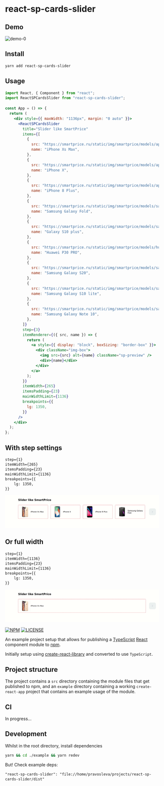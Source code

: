 # react-sp-cards-slider

## Demo

![demo-0](,/_demo/demo-0.gif?raw=true)

## Install

```bash
yarn add react-sp-cards-slider
```

## Usage

```jsx
import React, { Component } from "react";
import ReactSPCardsSlider from "react-sp-cards-slider";

const App = () => {
  return (
    <div style={{ maxWidth: "1136px", margin: "0 auto" }}>
      <ReactSPCardsSlider
        title="Slider like SmartPrice"
        items={[
          {
            src: "https://smartprice.ru/static/img/smartprice/models/apple/iphone-xs-max/_.jpg",
            name: "iPhone Xs Max",
          },
          {
            src: "https://smartprice.ru/static/img/smartprice/models/apple/iphone-x/_.jpg",
            name: "iPhone X",
          },
          {
            src: "https://smartprice.ru/static/img/smartprice/models/apple/iphone-8-plus/_.jpg",
            name: "iPhone 8 Plus",
          },
          {
            src: "https://smartprice.ru/static/img/smartprice/models/samsung/galaxy-fold/_.jpg",
            name: "Samsung Galaxy Fold",
          },
          {
            src: "https://smartprice.ru/static/img/smartprice/models/samsung/galaxy-s10-plus/_.jpg",
            name: "Galaxy S10 plus",
          },
          {
            src: "https://smartprice.ru/static/img/smartprice/models/huawei/p30-pro/_.jpg",
            name: "Huawei P30 PRO",
          },
          {
            src: "https://smartprice.ru/static/img/smartprice/models/samsung/galaxy-s20/_.jpg",
            name: "Samsung Galaxy S20",
          },
          {
            src: "https://smartprice.ru/static/img/smartprice/models/samsung/galaxy-s10-lite/_.jpg",
            name: "Samsung Galaxy S10 lite",
          },
          {
            src: "https://smartprice.ru/static/img/smartprice/models/samsung/galaxy-note-10/_.jpg",
            name: "Samsung Galaxy Note 10",
          },
        ]}
        step={3}
        itemRenderer={({ src, name }) => {
          return (
            <a style={{ display: "block", boxSizing: "border-box" }}>
              <div className="img-box">
                <img src={src} alt={name} className="sp-preview" />
                <div>{name}</div>
              </div>
            </a>
          );
        }}
        itemWidth={265}
        itemsPadding={23}
        mainWidthLimit={1136}
        breakpoints={{
          lg: 1350,
        }}
      />
    </div>
  );
};
```

## With step settings

```
step={1}
itemWidth={265}
itemsPadding={23}
mainWidthLimit={1136}
breakpoints={{
    lg: 1350,
}}
```

![demo-2](./_demo/demo-2.gif?raw=true)

## Or full width

```
step={1}
itemWidth={1136}
itemsPadding={23}
mainWidthLimit={1136}
breakpoints={{
    lg: 1350,
}}
```

![demo-4](./_demo/demo-4.gif?raw=true)

[![NPM](https://img.shields.io/npm/v/example-typescript-react-component-library.svg)](https://www.npmjs.com/package/example-typescript-react-component-library) [![LICENSE](https://img.shields.io/npm/l/example-typescript-react-component-library.svg?color=green)](https://www.npmjs.com/package/example-typescript-react-component-library)

<!--
[![coverage report](https://github.com/pravosleva/example-typescript-react-component-library/badges/master/coverage.svg)](https://github.com/pravosleva/example-typescript-react-component-library/commits/master) -->

An example project setup that allows for publishing a [TypeScript](https://github.com/Microsoft/TypeScript) [React](https://github.com/facebook/react) component module to [npm](https://www.npmjs.com/package/example-typescript-react-component-library).

Initially setup using [create-react-library](https://github.com/transitive-bullshit/create-react-library) and converted to use `TypeScript`.

## Project structure

The project contains a `src` directory containing the module files that get published to npm, and an `example` directory containing a working `create-react-app` project that contains an example usage of the module.

## CI

In progress...

## Development

Whilst in the root directory, install dependencies

```sh
yarn && cd ./example && yarn redev
```

But! Check example deps:

```
"react-sp-cards-slider": "file://home/pravosleva/projects/react-sp-cards-slider/dist"
```
